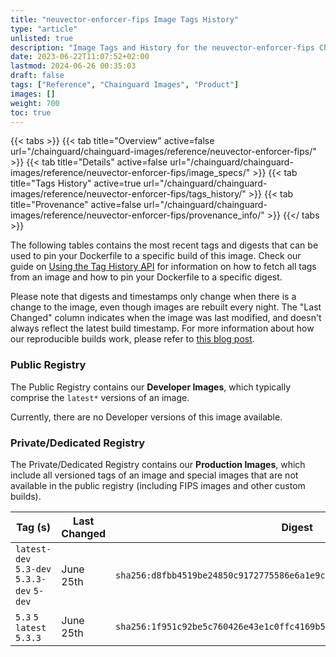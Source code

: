 ```yaml
---
title: "neuvector-enforcer-fips Image Tags History"
type: "article"
unlisted: true
description: "Image Tags and History for the neuvector-enforcer-fips Chainguard Image"
date: 2023-06-22T11:07:52+02:00
lastmod: 2024-06-26 00:35:03
draft: false
tags: ["Reference", "Chainguard Images", "Product"]
images: []
weight: 700
toc: true
---
```


{{< tabs >}}
{{< tab title="Overview" active=false url="/chainguard/chainguard-images/reference/neuvector-enforcer-fips/" >}}
{{< tab title="Details" active=false url="/chainguard/chainguard-images/reference/neuvector-enforcer-fips/image_specs/" >}}
{{< tab title="Tags History" active=true url="/chainguard/chainguard-images/reference/neuvector-enforcer-fips/tags_history/" >}}
{{< tab title="Provenance" active=false url="/chainguard/chainguard-images/reference/neuvector-enforcer-fips/provenance_info/" >}}
{{</ tabs >}}

The following tables contains the most recent tags and digests that can be used to pin your Dockerfile to a specific build of this image. Check our guide on [Using the Tag History API](/chainguard/chainguard-images/using-the-tag-history-api/) for information on how to fetch all tags from an image and how to pin your Dockerfile to a specific digest.

Please note that digests and timestamps only change when there is a change to the image, even though images are rebuilt every night. The "Last Changed" column indicates when the image was last modified, and doesn't always reflect the latest build timestamp. For more information about how our reproducible builds work, please refer to [this blog post](https://www.chainguard.dev/unchained/reproducing-chainguards-reproducible-image-builds).

### Public Registry
The Public Registry contains our **Developer Images**, which typically comprise the `latest*` versions of an image.

Currently, there are no Developer versions of this image available.

### Private/Dedicated Registry
The Private/Dedicated Registry contains our **Production Images**, which include all versioned tags of an image and special images that are not available in the public registry (including FIPS images and other custom builds).

| Tag (s)                                     | Last Changed | Digest                                                                    |
|---------------------------------------------|--------------|---------------------------------------------------------------------------|
|  `latest-dev` `5.3-dev` `5.3.3-dev` `5-dev` | June 25th    | `sha256:d8fbb4519be24850c9172775586e6a1e9c5f740aa5ce1ba302373741c69993b2` |
|  `5.3` `5` `latest` `5.3.3`                 | June 25th    | `sha256:1f951c92be5c760426e43e1c0ffc4169b5f8a358be0e7943f5c8adcd14f08227` |

